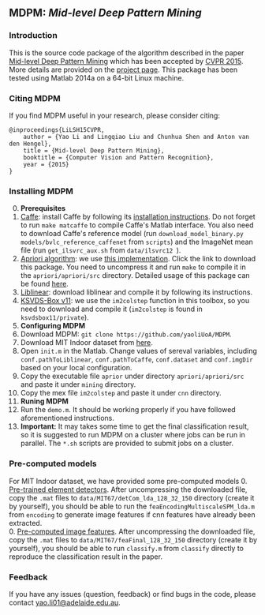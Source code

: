 ## MDPM: *Mid-level Deep Pattern Mining*

### Introduction
This is the source code package of the algorithm described in the paper [Mid-level Deep Pattern Mining](http://arxiv.org/abs/1411.6382) which
has been accepted by [CVPR 2015](http://www.pamitc.org/cvpr15/). More details are provided on the [project page](https://cs.adelaide.edu.au/~yaoli/?page_id=234).
This package has been tested using Matlab 2014a on a 64-bit Linux machine. 

### Citing MDPM

If you find MDPM useful in your research, please consider citing:

    @inproceedings{LiLSH15CVPR,
        author = {Yao Li and Lingqiao Liu and Chunhua Shen and Anton van den Hengel},
        title = {Mid-level Deep Pattern Mining},
        booktitle = {Computer Vision and Pattern Recognition},
        year = {2015}
    }

### Installing MDPM
0. **Prerequisites** 
 0. [Caffe](http://caffe.berkeleyvision.org/): install Caffe by following its [installation instructions](http://caffe.berkeleyvision.org/installation.html). 
    Do not forget to run `make matcaffe` to compile Caffe's Matlab interface. You also need to download Caffe's reference model (run `download_model_binary.py models/bvlc_reference_caffenet` from `scripts`)
    and the ImageNet mean file (run `get_ilsvrc_aux.sh` from `data/ilsvrc12 `). 
 0. [Apriori algorithm](http://en.wikipedia.org/wiki/Apriori_algorithm): we use [this implementation](http://www.borgelt.net/src/apriori.tar.gz). Click the link to download this package. You need 
    to uncompress it and run `make` to compile it in the `apriori/apriori/src` directory. 
    Detailed usage of this package can be found [here](http://www.borgelt.net/doc/apriori/apriori.html).
 0. [Liblinear](http://www.csie.ntu.edu.tw/~cjlin/liblinear/): download liblinear and compile it by following its instructions. 
 0. [KSVDS-Box v11](http://www.cs.technion.ac.il/~ronrubin/Software/ksvdsbox11.zip): we use the `im2colstep` function in this toolbox, 
     so you need to download and compile it (`im2colstep` is found in `ksvdsbox11/private`).
0. **Configuring MDPM**
 0. Download MDPM: `git clone https://github.com/yaoliUoA/MDPM`.
 0. Download MIT Indoor dataset from [here](http://web.mit.edu/torralba/www/indoor.html).
 0. Open `init.m` in the Matlab. Change values of sereval variables, including `conf.pathToLiblinear`, `conf.pathToCaffe`, `conf.dataset` and `conf.imgDir` based on your
    local configuration. 
 0. Copy the executable file `aprior` under directory `apriori/apriori/src` and paste it under `mining` directory.    
 0. Copy the mex file `im2colstep` and paste it under `cnn` directory. 
0. **Runing MDPM**
 0. Run the `demo.m`. It should be working properly if you have followed aforementioned instructions. 
 0. **Important:** It may takes some time to get the final classification result, so it is suggested to run MDPM on a cluster 
   where jobs can be run in parallel. The `*.sh` scripts are provided to submit jobs on a cluster. 

### Pre-computed models
 For MIT Indoor dataset, we have provided some pre-computed models
 0. [Pre-trained element detectors](http://cs.adelaide.edu.au/~yaoli/wp-content/projects/MDPM/data/detector.zip). After uncompressing the downloaded file,
    copy the `.mat` files to `data/MIT67/detCom_lda_128_32_150` directory (create it by yourself), you should be able to run the `feaEncodingMultiscaleSPM_lda.m`
    from `encoding` to generate image features if cnn features have already been extracted.  
 0. [Pre-computed image features](http://cs.adelaide.edu.au/~yaoli/wp-content/projects/MDPM/data/feature-MDPM.zip).
    After uncompressing the downloaded file,  copy the `.mat` files to `data/MIT67/feaFinal_128_32_150` directory (create it by yourself), you should be able to run `classify.m`
    from `classify` directly to reproduce the classification result in the paper.  

### Feedback

If you have any issues (question, feedback) or find bugs in the code, please contact yao.li01@adelaide.edu.au.

